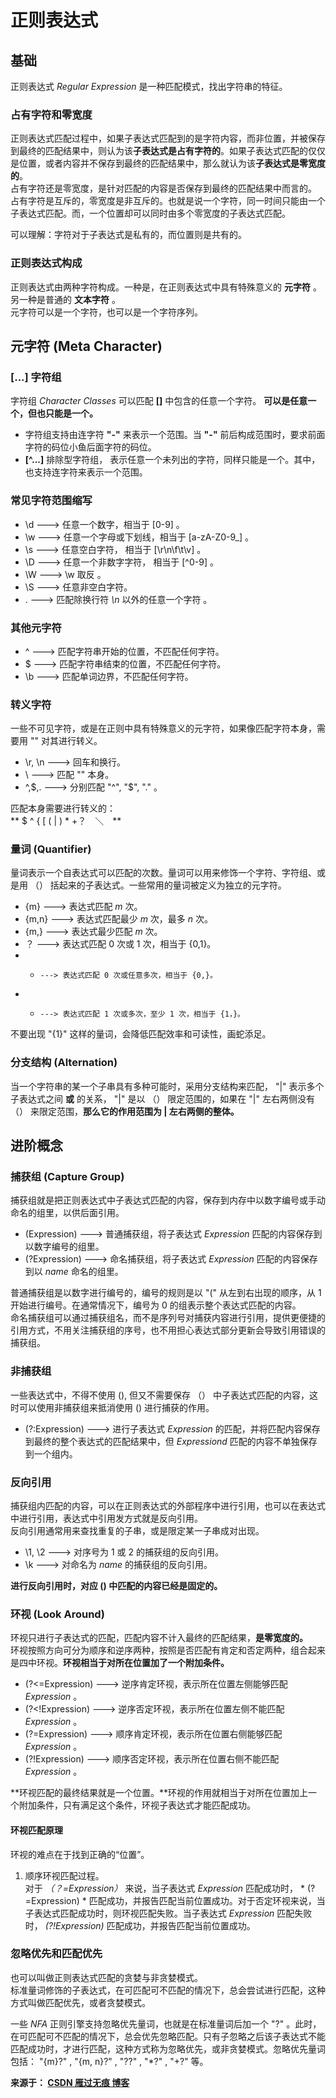 # 正则表达式 #
  
## 基础 ##
  
正则表达式 *Regular Expression* 是一种匹配模式，找出字符串的特征。  
  
### 占有字符和零宽度 ###
  
正则表达式匹配过程中，如果子表达式匹配到的是字符内容，而非位置，并被保存到最终的匹配结果中，则认为该**子表达式是占有字符的**。如果子表达式匹配的仅仅是位置，或者内容并不保存到最终的匹配结果中，那么就认为该**子表达式是零宽度的**。  
占有字符还是零宽度，是针对匹配的内容是否保存到最终的匹配结果中而言的。  
占有字符是互斥的，零宽度是非互斥的。也就是说一个字符，同一时间只能由一个子表达式匹配。而，一个位置却可以同时由多个零宽度的子表达式匹配。  
  
可以理解：字符对于子表达式是私有的，而位置则是共有的。  
  
### 正则表达式构成 ###
  
正则表达式由两种字符构成。一种是，在正则表达式中具有特殊意义的 **元字符** 。另一种是普通的 **文本字符** 。  
元字符可以是一个字符，也可以是一个字符序列。  
  
## 元字符 (Meta Character) ##
  
### [...] 字符组 ###
  
字符组 *Character Classes* 可以匹配 **[]** 中包含的任意一个字符。 **可以是任意一个，但也只能是一个。**  
* 字符组支持由连字符 **"-"** 来表示一个范围。当 **"-"** 前后构成范围时，要求前面字符的码位小鱼后面字符的码位。  
* **[^...]** 排除型字符组， 表示任意一个未列出的字符，同样只能是一个。其中，也支持连字符来表示一个范围。  

  
### 常见字符范围缩写 ###
  
* \d ---> 任意一个数字，相当于 [0-9] 。  
* \w ---> 任意一个字母或下划线，相当于 [a-zA-Z0-9_] 。  
* \s ---> 任意空白字符， 相当于 [\r\n\f\t\v] 。  
* \D ---> 任意一个非数字字符， 相当于 [^0-9] 。  
* \W ---> \w 取反 。  
* \S ---> 任意非空白字符。  
* .  ---> 匹配除换行符 *\n* 以外的任意一个字符 。  

### 其他元字符 ###
  
* ^ ---> 匹配字符串开始的位置，不匹配任何字符。  
* $ ---> 匹配字符串结束的位置，不匹配任何字符。  
* \b ---> 匹配单词边界，不匹配任何字符。  

### 转义字符 ###
  
一些不可见字符，或是在正则中具有特殊意义的元字符，如果像匹配字符本身，需要用 "\" 对其进行转义。  
  
* \r, \n   ---> 回车和换行。  
* \\       ---> 匹配 "\" 本身。  
* \^,\$,\. ---> 分别匹配 "^", "$", "." 。  

匹配本身需要进行转义的：  
** $ ^ { [ ( | ) * +？　＼　**　　
　　
### 量词 (Quantifier) ###
  
量词表示一个自表达式可以匹配的次数。量词可以用来修饰一个字符、字符组、或是用 （） 括起来的子表达式。一些常用的量词被定义为独立的元字符。  
* {m} ---> 表达式匹配 *m* 次。  
* {m,n} ---> 表达式匹配最少 *m* 次，最多 *n* 次。  
* {m,}  ---> 表达式最少匹配 *m* 次。  
* ？    ---> 表达式匹配 0 次或 1 次，相当于 {0,1}。  
* *     ---> 表达式匹配 0 次或任意多次，相当于 {0,}。  
* +     ---> 表达式匹配 1 次或多次，至少 1 次，相当于 {1，}。   

不要出现 "{1}" 这样的量词，会降低匹配效率和可读性，画蛇添足。   
  
### 分支结构 (Alternation) ###
  
当一个字符串的某一个子串具有多种可能时，采用分支结构来匹配， "|" 表示多个子表达式之间 **或** 的关系， "|" 是以 （） 限定范围的，如果在 "|" 左右两侧没有 （） 来限定范围，**那么它的作用范围为 | 左右两侧的整体。**  
  
## 进阶概念 ##
  
### 捕获组 (Capture Group) ###
  
捕获组就是把正则表达式中子表达式匹配的内容，保存到内存中以数字编号或手动命名的组里，以供后面引用。  
  
* (Expression) ---> 普通捕获组，将子表达式 *Expression* 匹配的内容保存到以数字编号的组里。  
* (?<name>Expression) ---> 命名捕获组，将子表达式 *Expression* 匹配的内容保存到以 *name* 命名的组里。  

普通捕获组是以数字进行编号的，编号的规则是以 "(" 从左到右出现的顺序，从 1 开始进行编号。在通常情况下，编号为 0 的组表示整个表达式匹配的内容。  
命名捕获组可以通过捕获组名，而不是序列号对捕获内容进行引用，提供更便捷的引用方式，不用关注捕获组的序号，也不用担心表达式部分更新会导致引用错误的捕获组。  
  
### 非捕获组 ###
  
一些表达式中，不得不使用 (), 但又不需要保存 （） 中子表达式匹配的内容，这时可以使用非捕获组来抵消使用 () 进行捕获的作用。  
  
* (?:Expression) ---> 进行子表达式 *Expression* 的匹配，并将匹配内容保存到最终的整个表达式的匹配结果中，但 *Expressiond* 匹配的内容不单独保存到一个组内。  

### 反向引用 ###
  
捕获组内匹配的内容，可以在正则表达式的外部程序中进行引用，也可以在表达式中进行引用，表达式中引用发方式就是反向引用。  
反向引用通常用来查找重复的子串，或是限定某一子串成对出现。  
  
* \1, \2 ---> 对序号为 1 或 2 的捕获组的反向引用。  
* \k<name> ---> 对命名为 *name* 的捕获组的反向引用。  

**进行反向引用时，对应 () 中匹配的内容已经是固定的。**  
  
### 环视 (Look Around) ###
  
环视只进行子表达式的匹配，匹配内容不计入最终的匹配结果，**是零宽度的。**  
环视按照方向可分为顺序和逆序两种，按照是否匹配有肯定和否定两种，组合起来是四中环视。**环视相当于对所在位置加了一个附加条件。**  
  
* (?<=Expression)  ---> 逆序肯定环视，表示所在位置左侧能够匹配 *Expression* 。  
* (?<!Expression)  ---> 逆序否定环视，表示所在位置左侧不能匹配 *Expression* 。  
* (?=Expression)   ---> 顺序肯定环视，表示所在位置右侧能够匹配 *Expression* 。  
* (?!Expression)   ---> 顺序否定环视，表示所在位置右侧不能匹配 *Expression* 。   
  
**环视匹配的最终结果就是一个位置。**环视的作用就相当于对所在位置加上一个附加条件，只有满足这个条件，环视子表达式才能匹配成功。  
  
#### 环视匹配原理 ####
  
环视的难点在于找到正确的“位置”。  
1. 顺序环视匹配过程。  
对于 *（？=Expression）* 来说，当子表达式 *Expression* 匹配成功时， * (?=Expression) * 匹配成功，并报告匹配当前位置成功。对于否定环视来说，当子表达式匹配成功时，则环视匹配失败。当子表达式 *Expression* 匹配失败时， *(?!Expression)* 匹配成功，并报告匹配当前位置成功。

### 忽略优先和匹配优先 ###
  
也可以叫做正则表达式匹配的贪婪与非贪婪模式。  
标准量词修饰的子表达式，在可匹配可不匹配的情况下，总会尝试进行匹配，这种方式叫做匹配优先，或者贪婪模式。  
  
一些 *NFA* 正则引擎支持忽略优先量词，也就是在标准量词后加一个 "?" 。此时，在可匹配可不匹配的情况下，总会优先忽略匹配。只有子忽略之后该子表达式不能匹配成功时，才进行匹配，这种方式称为忽略优先，或非贪婪模式。忽略优先量词包括： "{m}?" , "{m, n}?" , "??" , "*?" , "+?" 等。

  
**来源于： [CSDN 雁过无痕 博客](http://blog.csdn.net/lxcnn/article/details/4268033 "雁过无痕")**